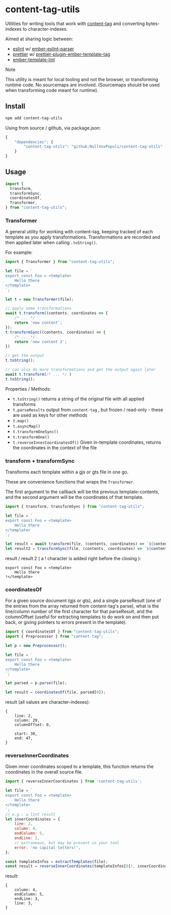 # content-tag-utils

Utilities for writing tools that work with [content-tag](https://github.com/embroider-build/content-tag) and converting bytes-indexes to character-indexes.

Aimed at sharing logic between:

- [eslint](https://eslint.org/) w/ [ember-eslint-parser](https://github.com/ember-tooling/ember-eslint-parser)
- [prettier](https://github.com/prettier/prettier) w/ [prettier-plugin-ember-template-tag](https://github.com/ember-tooling/prettier-plugin-ember-template-tag)
- [ember-template-lint](https://github.com/ember-template-lint/ember-template-lint)

> [!NOTE]  
> This utility is meant for local tooling and not the browser, or transforming runtime code. No sourcemaps are involved. (Sourcemaps should be used when transforming code meant for runtime).

## Install

```bash
npm add content-tag-utils
```

Using from source / github, via package.json:

```js
{
    "dependencies": {
        "content-tag-utils": "github:NullVoxPopuli/content-tag-utils"
    }
}
```

## Usage

```js
import {
  transform,
  transformSync,
  coordinatesOf,
  Transformer,
} from "content-tag-utils";
```

### Transformer

A general utility for working with content-tag, keeping tracked of each template as you apply transformations.
Transformations are recorded and then applied later when calling `.toString()`.

For example:

```js
import { Transformer } from "content-tag-utils";

let file = `
export const Foo = <template>
    Hello there
</template>
`;

let t = new Transformer(file);

// apply some transformations
await t.transform((contents, coordinates => {
    /* ... */
    return 'new content';
});
t.transformSync((contents, coordinates) => {
    /* ... */
    return 'new content 2';
})

// get the output
t.toString();

// can also do more transformations and get the output again later
await t.transform(/* ... */ )
t.toString();
```

Properties / Methods:

- `t.toString()` returns a string of the original file with all applied transforms
- `t.parseResults` output from `content-tag` , but frozen / read-only - these are used as keys for other methods
- `t.map()`
- `t.asyncMap()`
- `t.transformOneSync()`
- `t.transformOne()`
- `t.reverseInnerCoordinatesOf()` Given in-template coordinates, returns the coordinates in the context of the file

### transform + transformSync

Transforms each template within a gjs or gts file in one go.

These are convenience functions that wraps the `Transformer`.

The first argument to the callback will be the previous template-contents, and the second argument will be the coordinates of that template.

```js
import { transform, transformSync } from "content-tag-utils";

let file = `
export const Foo = <template>
    Hello there
</template>
`;

let result = await transform(file, (contents, coordinates) => `${contents}!`);
let result2 = transformSync(file, (contents, coordinates) => `${contents}!`);
```

result / result 2 ( a ! character is added right before the closing </template>):

```gjs
export const Foo = <template>
    Hello there
!</template>
```

### coordinatesOf

For a given source document (gjs or gts), and a single parseResult (one of the entries from the array returned from content-tag's parse), what is the line/column number of the first character for that parseResult, and the columnOffset (useful for extracting templates to do work on and then put back, or giving pointers to errors present in the template).

```js
import { coordinatesOf } from "content-tag-utils";
import { Preprocessor } from "content-tag";

let p = new Preprocessor();

let file = `
export const Foo = <template>
    Hello there
</template>
`;

let parsed = p.parse(file);

let result = coordinatesOf(file, parsed[0]);
```

result (all values are character-indexes):

```gjs
{
    line: 2,
    column: 29,
    columnOffset: 0,

    start: 30,
    end: 47,
}
```

### reverseInnerCoordinates

Given inner coordinates scoped to a template, this function returns the coordinates in the overall source file.

```js
import { reverseInnerCoordinates } from 'content-tag-utils';

let file = `
export const Foo = <template>
    Hello there
</template>
`;
// e.g.: a lint result
let innerCoordinates = {
    line: 2,
    column: 4,
    endColumn: 5,
    endLine: 2,
    // extraneous, but may be present in your tool
    error: 'no capital letters!',
};

const templateInfos = extractTemplates(file);
const result = reverseInnerCoordinates(templateInfos[0]!, innerCoordinates);
```

result:

```gjs
{
    column: 4,
    endColumn: 5,
    endLine: 3,
    line: 3,
}
```
